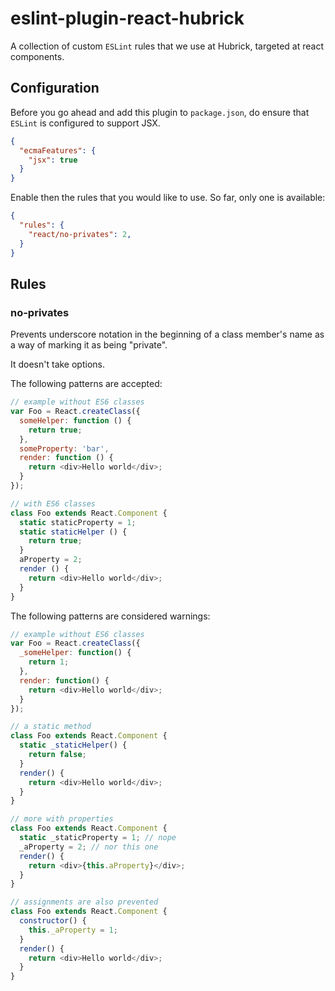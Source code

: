 # eslint-plugin-react-hubrick

A collection of custom `ESLint` rules that we use at Hubrick, targeted at react components.


## Configuration

Before you go ahead and add this plugin to `package.json`, do ensure that `ESLint` is configured to support JSX.

```json
{
  "ecmaFeatures": {
    "jsx": true
  }
}
```

Enable then the rules that you would like to use. So far, only one is available:
```json
{
  "rules": {
    "react/no-privates": 2,
  }
}
```

## Rules

### no-privates

Prevents underscore notation in the beginning of a class member's name as a way
of marking it as being "private".

It doesn't take options.

The following patterns are accepted:
```js
// example without ES6 classes
var Foo = React.createClass({
  someHelper: function () {
    return true;
  },
  someProperty: 'bar',
  render: function () {
    return <div>Hello world</div>;
  }
});

// with ES6 classes
class Foo extends React.Component {
  static staticProperty = 1;
  static staticHelper () {
    return true;
  }
  aProperty = 2;
  render () {
    return <div>Hello world</div>;
  }
}
```

The following patterns are considered warnings:
```js
// example without ES6 classes
var Foo = React.createClass({
  _someHelper: function() {
    return 1;
  },
  render: function() {
    return <div>Hello world</div>;
  }
});

// a static method
class Foo extends React.Component {
  static _staticHelper() {
    return false;
  }
  render() {
    return <div>Hello world</div>;
  }
}

// more with properties
class Foo extends React.Component {
  static _staticProperty = 1; // nope
  _aProperty = 2; // nor this one
  render() {
    return <div>{this.aProperty}</div>;
  }
}

// assignments are also prevented
class Foo extends React.Component {
  constructor() {
    this._aProperty = 1;
  }
  render() {
    return <div>Hello world</div>;
  }
}
```
